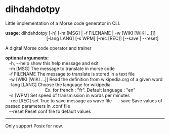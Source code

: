 # dihdahdotpy
Little implementation of a Morse code generator in CLI.


**usage:** dihdahdotpy [-h] [-m [MSG] | -f FILENAME | -w [WIKI [WIKI ...]]]<br>
&nbsp;&nbsp;&nbsp;&nbsp;&nbsp;&nbsp;&nbsp;&nbsp;&nbsp;&nbsp;&nbsp;&nbsp;&nbsp;
&nbsp;&nbsp;&nbsp;&nbsp;&nbsp;&nbsp;&nbsp;&nbsp;&nbsp;&nbsp;&nbsp;&nbsp;&nbsp;
&nbsp;&nbsp;&nbsp;&nbsp;&nbsp;[-lang LANG] [-s WPM] [-rec [REC]] [--save | --reset]

A digital Morse code operator and trainer

**optional arguments:**  
&nbsp;&nbsp;&nbsp;-h, --help            show this help message and exit  
&nbsp;&nbsp;&nbsp;-m [MSG]              The message to translate in morse code  
&nbsp;&nbsp;&nbsp;-f FILENAME           The message to translate is stored in a text file  
&nbsp;&nbsp;&nbsp;-w [WIKI [WIKI ...]]  Read the definition from wikipedia.org of a given word  
&nbsp;&nbsp;&nbsp;-lang [LANG]          Choose the language for wikipedia.  
&nbsp;&nbsp;&nbsp;&nbsp;&nbsp;&nbsp;&nbsp;&nbsp;&nbsp;&nbsp;&nbsp;&nbsp;&nbsp;&nbsp;&nbsp;
&nbsp;&nbsp;&nbsp;&nbsp;&nbsp;&nbsp;&nbsp;&nbsp;&nbsp;&nbsp;&nbsp;&nbsp;&nbsp;&nbsp;&nbsp;
Ex. for french :  "fr". Default language : "en"  
&nbsp;&nbsp;&nbsp;-s [WPM]              Set speed of transmission in words per minutes  
&nbsp;&nbsp;&nbsp;-rec [REC]            set True to save message as wave file
&nbsp;&nbsp;&nbsp;--save                Save values of passed parameters in .conf file  
&nbsp;&nbsp;&nbsp;--reset               Reset conf file to default values  

-------------------------------------------------------------------------------

Only support Posix for now.